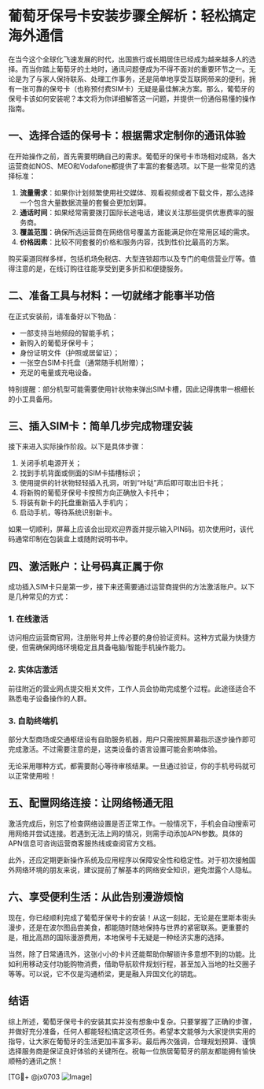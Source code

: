 # 葡萄牙保号卡安装步骤全解析：轻松搞定海外通信

在当今这个全球化飞速发展的时代，出国旅行或长期居住已经成为越来越多人的选择。而当你踏上葡萄牙的土地时，通讯问题便成为不得不面对的重要环节之一。无论是为了与家人保持联系、处理工作事务，还是简单地享受互联网带来的便利，拥有一张可靠的保号卡（也称预付费SIM卡）无疑是最佳解决方案。那么，葡萄牙的保号卡该如何安装呢？本文将为你详细解答这一问题，并提供一份通俗易懂的操作指南。

## 一、选择合适的保号卡：根据需求定制你的通讯体验

在开始操作之前，首先需要明确自己的需求。葡萄牙的保号卡市场相对成熟，各大运营商如NOS、MEO和Vodafone都提供了丰富的套餐选项。以下是一些常见的选择标准：

1. **流量需求**：如果你计划频繁使用社交媒体、观看视频或者下载文件，那么选择一个包含大量数据流量的套餐会更加划算。
2. **通话时间**：如果经常需要拨打国际长途电话，建议关注那些提供优惠费率的服务商。
3. **覆盖范围**：确保所选运营商在网络信号覆盖方面能满足你在常用区域的需求。
4. **价格因素**：比较不同套餐的价格和服务内容，找到性价比最高的方案。

购买渠道同样多样，包括机场免税店、大型连锁超市以及专门的电信营业厅等。值得注意的是，在线订购往往能享受到更多折扣和便捷服务。

## 二、准备工具与材料：一切就绪才能事半功倍

在正式安装前，请准备好以下物品：
- 一部支持当地频段的智能手机；
- 新购入的葡萄牙保号卡；
- 身份证明文件（护照或居留证）；
- 一张空白SIM卡托盘（通常随手机附赠）；
- 充足的电量或充电设备。

特别提醒：部分机型可能需要使用针状物来弹出SIM卡槽，因此记得携带一根细长的小工具备用。

## 三、插入SIM卡：简单几步完成物理安装

接下来进入实际操作阶段。以下是具体步骤：

1. 关闭手机电源开关；
2. 找到手机背面或侧面的SIM卡插槽标识；
3. 使用提供的针状物轻轻插入孔洞，听到“咔哒”声后即可取出旧卡托；
4. 将新购的葡萄牙保号卡按照方向正确放入卡托中；
5. 将装有新卡的托盘重新插入手机内；
6. 启动手机，等待系统识别新卡。

如果一切顺利，屏幕上应该会出现欢迎界面并提示输入PIN码。初次使用时，该代码通常印制在包装盒上或随附说明书中。

## 四、激活账户：让号码真正属于你

成功插入SIM卡只是第一步，接下来还需要通过运营商提供的方法激活账户。以下是几种常见的方式：

### 1. 在线激活
访问相应运营商官网，注册账号并上传必要的身份验证资料。这种方式最为快捷方便，但需确保网络环境稳定且具备电脑/智能手机操作能力。

### 2. 实体店激活
前往附近的营业网点提交相关文件，工作人员会协助完成整个过程。此途径适合不熟悉电子设备操作的人群。

### 3. 自助终端机
部分大型商场或交通枢纽设有自助服务机器，用户只需按照屏幕指示逐步操作即可完成激活。不过需要注意的是，这类设备的语言设置可能会影响体验。

无论采用哪种方式，都需要耐心等待审核结果。一旦通过验证，你的手机号码就可以正常使用啦！

## 五、配置网络连接：让网络畅通无阻

激活完成后，别忘了检查网络设置是否正常工作。一般情况下，手机会自动搜索可用网络并尝试连接。若遇到无法上网的情况，则需手动添加APN参数。具体的APN信息可咨询运营商客服热线或查阅官方文档。

此外，还应定期更新操作系统及应用程序以保障安全性和稳定性。对于初次接触国外网络环境的朋友来说，建议提前了解基本的网络安全知识，避免泄露个人隐私。

## 六、享受便利生活：从此告别漫游烦恼

现在，你已经顺利完成了葡萄牙保号卡的安装！从这一刻起，无论是在里斯本街头漫步，还是在波尔图品尝美食，都能随时随地保持与世界的紧密联系。更重要的是，相比高昂的国际漫游费用，本地保号卡无疑是一种经济实惠的选择。

当然，除了日常通讯外，这张小小的卡片还能帮助你解锁许多意想不到的功能。比如利用移动支付功能购物消费，借助导航软件规划行程，甚至加入当地的社交圈子等等。可以说，它不仅是沟通桥梁，更是融入异国文化的钥匙。

## 结语

综上所述，葡萄牙保号卡的安装其实并没有想象中复杂。只要掌握了正确的步骤，并做好充分准备，任何人都能轻松搞定这项任务。希望本文能够为大家提供实用的指导，让大家在葡萄牙的生活更加丰富多彩。最后再次强调，合理规划预算、谨慎选择服务商是保证良好体验的关键所在。祝每一位旅居葡萄牙的朋友都能拥有愉快顺畅的通讯之旅！

[TG💪+ @jx0703 ![Image](https://github.com/user-attachments/assets/dbca1d08-cadb-493c-b0ec-ad6f7a83f270)]
